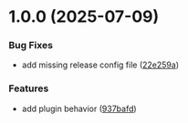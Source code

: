 # 1.0.0 (2025-07-09)


### Bug Fixes

* add missing release config file ([22e259a](https://github.com/DuncanMcPherson/semantic-core/commit/22e259aadfd9ff947536420ec071c6487f636b7e))


### Features

* add plugin behavior ([937bafd](https://github.com/DuncanMcPherson/semantic-core/commit/937bafd9cd25fc3a7ce005b4d55f40a5a80a678f))
